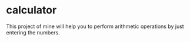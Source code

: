 # calculator
This project of mine will help you to perform arithmetic operations by just entering the numbers.
